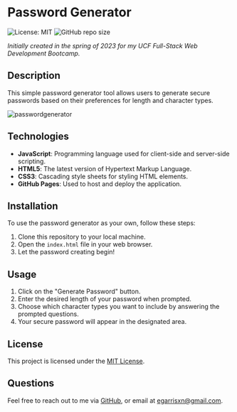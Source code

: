 # Password Generator

![License: MIT](https://img.shields.io/badge/License-MIT-yellow.svg) ![GitHub repo size](https://img.shields.io/github/repo-size/egarrisxn/password-generator)

_Initially created in the spring of 2023 for my UCF Full-Stack Web Development Bootcamp._

## Description

This simple password generator tool allows users to generate secure passwords based on their preferences for length and character types.

![passwordgenerator](https://github.com/egarrisxn/password-generator/assets/126130230/314309be-2973-44d1-9295-97663537ab23)

## Technologies

- **JavaScript**: Programming language used for client-side and server-side scripting.
- **HTML5**: The latest version of Hypertext Markup Language.
- **CSS3**: Cascading style sheets for styling HTML elements.
- **GitHub Pages**: Used to host and deploy the application.

## Installation

To use the password generator as your own, follow these steps:

1. Clone this repository to your local machine.
2. Open the `index.html` file in your web browser.
3. Let the password creating begin!

## Usage

1. Click on the "Generate Password" button.
2. Enter the desired length of your password when prompted.
3. Choose which character types you want to include by answering the prompted questions.
4. Your secure password will appear in the designated area.

## License

This project is licensed under the [MIT License](LICENSE).

## Questions

Feel free to reach out to me via [GitHub](https://github.com/EGARRISXN), or email at egarrisxn@gmail.com.
